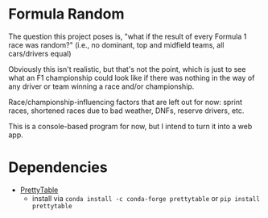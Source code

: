 # Formula Random
The question this project poses is, "what if the result of every Formula 1 race was random?"
(i.e., no dominant, top and midfield teams, all cars/drivers equal)

Obviously this isn't realistic, but that's not the point, which is just to see what
an F1 championship could look like if there was nothing in the way of any driver or
team winning a race and/or championship.

Race/championship-influencing factors that are left out for now: sprint races,
shortened races due to bad weather, DNFs, reserve drivers, etc.

This is a console-based program for now, but I intend to turn it into a web app.

# Dependencies
- [PrettyTable](https://pypi.org/project/prettytable/)
  - install via `conda install -c conda-forge prettytable` or `pip install prettytable`
